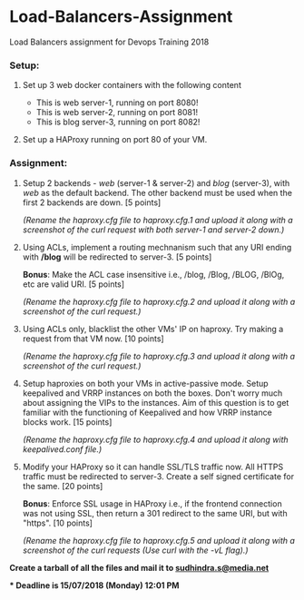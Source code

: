 # Load-Balancers-Assignment

Load Balancers assignment for Devops Training 2018

### Setup:

1. Set up 3 web docker containers with the following content
   * This is web server-1, running on port 8080!
   * This is web server-2, running on port 8081!
   * This is blog server-3, running on port 8082!

2. Set up a HAProxy running on port 80 of your VM.

### Assignment:

1. Setup 2 backends - _web_ (server-1 & server-2) and _blog_ (server-3), with _web_ as the default backend. The other backend must be used when the first 2 backends are down. [5 points]

   _(Rename the haproxy.cfg file to haproxy.cfg.1 and upload it along with a screenshot of the curl request with both server-1 and server-2 down.)_

2. Using ACLs, implement a routing mechnanism such that any URI ending with **/blog** will be redirected to server-3. [5 points]

   **Bonus**: Make the ACL case insensitive i.e., /blog, /Blog, /BLOG, /BlOg, etc are valid URI. [5 points]

   _(Rename the haproxy.cfg file to haproxy.cfg.2 and upload it along with a screenshot of the curl request.)_ 

3. Using ACLs only, blacklist the other VMs' IP on haproxy. Try making a request from that VM now. [10 points]

   _(Rename the haproxy.cfg file to haproxy.cfg.3 and upload it along with a screenshot of the curl request.)_

4. Setup haproxies on both your VMs in active-passive mode. Setup keepalived and VRRP instances on both the boxes. Don't worry much about assigning the VIPs to the instances. Aim of this question is to get familiar with the functioning of Keepalived and how VRRP instance blocks work. [15 points]

   _(Rename the haproxy.cfg file to haproxy.cfg.4 and upload it along with keepalived.conf file.)_

5. Modify your HAProxy so it can handle SSL/TLS traffic now. All HTTPS traffic must be redirected to server-3. Create a self signed certificate for the same. [20 points]

   **Bonus**: Enforce SSL usage in HAProxy i.e., if the frontend connection was not using SSL, then return a 301 redirect to the same URI, but with "https". [10 points]
   
   _(Rename the haproxy.cfg file to haproxy.cfg.5 and upload it along with a screenshot of the curl requests (Use curl with the -vL flag).)_

**Create a tarball of all the files and mail it to sudhindra.s@media.net**

**\* Deadline is 15/07/2018 (Monday) 12:01 PM**
